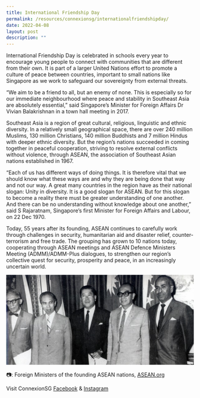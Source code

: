 ```yaml
---
title: International Friendship Day
permalink: /resources/connexionsg/internationalfriendshipday/
date: 2022-04-08
layout: post
description: ""
---
```

International Friendship Day is celebrated in schools every year to encourage young people to connect with communities that are different from their own. It is part of a larger United Nations effort to promote a culture of peace between countries, important to small nations like Singapore as we work to safeguard our sovereignty from external threats.

“We aim to be a friend to all, but an enemy of none. This is especially so for our immediate neighbourhood where peace and stability in Southeast Asia are absolutely essential,” said Singapore’s Minister for Foreign Affairs Dr Vivian Balakrishnan in a town hall meeting in 2017.

Southeast Asia is a region of great cultural, religious, linguistic and ethnic diversity. In a relatively small geographical space, there are over 240 million Muslims, 130 million Christians, 140 million Buddhists and 7 million Hindus with deeper ethnic diversity. But the region’s nations succeeded in coming together in peaceful cooperation, striving to resolve external conflicts without violence, through ASEAN, the association of Southeast Asian nations established in 1967.

“Each of us has different ways of doing things. It is therefore vital that we should know what these ways are and why they are being done that way and not our way. A great many countries in the region have as their national slogan: Unity in diversity. It is a good slogan for ASEAN. But for this slogan to become a reality there must be greater understanding of one another. And there can be no understanding without knowledge about one another,” said S Rajaratnam, Singapore’s first Minister for Foreign Affairs and Labour, on 22 Dec 1970.

Today, 55 years after its founding, ASEAN continues to carefully work through challenges in security, humanitarian aid and disaster relief, counter-terrorism and free trade. The grouping has grown to 10 nations today, cooperating through ASEAN meetings and ASEAN Defence Ministers Meeting (ADMM)/ADMM-Plus dialogues, to strengthen our region’s collective quest for security, prosperity and peace, in an increasingly uncertain world.

![](/images/international%20friendship%20day.jpg)

📷: Foreign Ministers of the founding ASEAN nations, [ASEAN.org](https://asean.org/?fbclid=IwAR1B-YA1i8guFE0PyrLPCCGGLJecWxqmpKKFlLWlozKwHY2x9QjWawWT9hQ)

Visit ConnexionSG [Facebook](https://www.facebook.com/ConnexionSG) & [Instagram](https://www.instagram.com/connexionsg/)